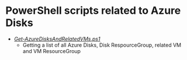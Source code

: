 # PowerShell scripts related to Azure Disks
- [*Get-AzureDisksAndRelatedVMs.ps1*](Get-AzureDisksAndRelatedVMs.ps1)
  - Getting a list of all Azure Disks, Disk RespourceGroup, related VM and VM ResourceGroup 

